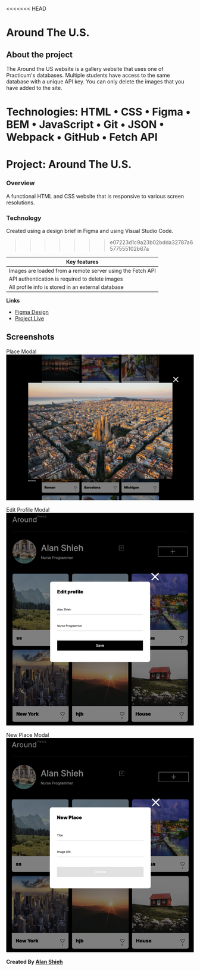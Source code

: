 <<<<<<< HEAD
# Around The U.S.

## About the project

The Around the US website is a gallery website that uses one of Practicum's databases. Multiple students have access to the same database with a unique API key. You can only delete the images that you have added to the site.

**Technologies:** HTML • CSS • Figma • BEM • JavaScript • Git • JSON • Webpack • GitHub • Fetch API
=======
# Project: Around The U.S.

### Overview  

A functional HTML and CSS website that is responsive to various screen resolutions.

### Technology

Created using a design brief in Figma and using Visual Studio Code.
>>>>>>> e07223d1c9a23b02bdda32787a6577555102b67a

| Key features                                               |
| ---------------------------------------------------------- |
| Images are loaded from a remote server using the Fetch API |
| API authentication is required to delete images            |
| All profile info is stored in an external database         |

**Links**

- [Figma Design](https://www.figma.com/file/ii4xxsJ0ghevUOcssTlHZv/Sprint-3%3A-Around-the-US?node-id=0%3A1)
- [Project Live](https://aroundus.surge.sh/)

## Screenshots

Place Modal
![Around the U.S. Home Page](./src/images/placemodal.png "Home Page")

Edit Profile Modal
![Edit Profile Modal](./src/images/editprofile.png "Profile Modal")

New Place Modal
![New Place Modal](./src/images/newplace.png "New Place Modal")

**Created By [Alan Shieh](https://github.com/piratejing)**
